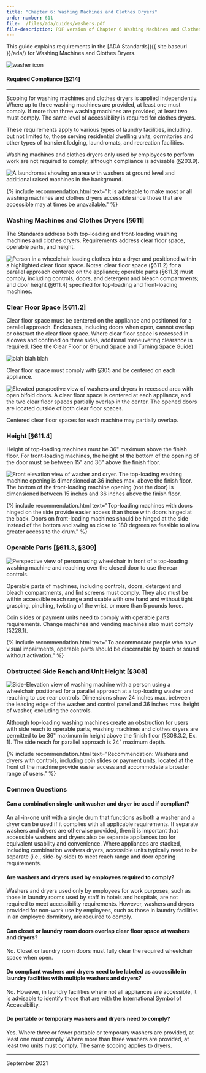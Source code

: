 ```yaml
---
title: "Chapter 6: Washing Machines and Clothes Dryers"
order-number: 611
file:  /files/ada/guides/washers.pdf
file-description: PDF version of Chapter 6 Washing Machines and Clothes Dryers Guide
---
```


This guide explains requirements in the [ADA Standards]({{ site.baseurl }}/ada/) for Washing Machines and Clothes Dryers. 

![washer icon](file:///C:/Users/bailey/Downloads/Chapter_6_-_ADA_-_Washers_and_Dryers0921-web-resources/image/1.png)

#### Required Compliance [§214]
--------------------------

Scoping for washing machines and clothes dryers is applied independently. Where up to three washing machines are provided, at least one must comply. If more than three washing machines are provided, at least two must comply. The same level of accessibility is required for clothes dryers.

These requirements apply to various types of laundry facilities, including, but not limited to, those serving residential dwelling units, dormitories and other types of transient lodging, laundromats, and recreation facilities.

Washing machines and clothes dryers only used by employees to perform work are not required to comply, although compliance is advisable (§203.9).

![A laundromat showing an area with washers at ground level and additional raised machines in the background. ](file:///C:/Users/bailey/Downloads/Chapter_6_-_ADA_-_Washers_and_Dryers0921-web-resources/image/laudromat.png)

{% include recommendation.html text="It is advisable to make most or all washing machines and clothes dryers accessible since those that are accessible may at times be unavailable." %}

### Washing Machines and Clothes Dryers [§611]

The Standards address both top-loading and front-loading washing machines and clothes dryers. Requirements address clear floor space, operable parts, and height.

![Person in a wheelchair loading clothes into a dryer and positioned within a highlighted clear floor space. Notes: clear floor space (§611.2) for a parallel approach centered on the appliance; operable parts (§611.3) must comply, including controls, doors, and detergent and bleach compartments; and door height (§611.4) specified for top-loading and front-loading machines. ](file:///C:/Users/bailey/Downloads/Chapter_6_-_ADA_-_Washers_and_Dryers0921-web-resources/image/2.jpg)

### Clear Floor Space [§611.2]

Clear floor space must be centered on the appliance and positioned for a parallel approach. Enclosures, including doors when open, cannot overlap or obstruct the clear floor space. Where clear floor space is recessed in alcoves and confined on three sides, additional maneuvering clearance is required. (See the Clear Floor or Ground Space and Turning Space Guide)

![blah blah blah](file:///C:/Users/bailey/Downloads/Chapter_6_-_ADA_-_Washers_and_Dryers0921-web-resources/image/3.png)

Clear floor space must comply with §305 and be centered on each appliance.

![Elevated perspective view of washers and dryers in recessed area with open bifold doors.  A clear floor space is centered at each appliance, and the two clear floor spaces partially overlap in the center. The opened doors are located outside of both clear floor spaces. ](file:///C:/Users/bailey/Downloads/Chapter_6_-_ADA_-_Washers_and_Dryers0921-web-resources/image/overlapping_cfs.jpg)

Centered clear floor spaces for each machine may partially overlap.

### Height [§611.4]

Height of top-loading machines must be 36" maximum above the finish floor. For front-loading machines, the height of the bottom of the opening of the door must be between 15" and 36" above the finish floor.

![Front elevation view of washer and dryer.  The top-loading washing machine opening is dimensioned at 36 inches max. above the finish floor.  The bottom of the front-loading machine opening (not the door) is dimensioned between 15 inches and 36 inches above the finish floor. ](file:///C:/Users/bailey/Downloads/Chapter_6_-_ADA_-_Washers_and_Dryers0921-web-resources/image/4.jpg)

{% include recommendation.html text="Top-loading machines with doors hinged on the side provide easier access than those with doors hinged at the back. Doors on front-loading machines should be hinged at the side instead of the bottom and swing as close to 180 degrees as feasible to allow greater access to the drum." %}

### Operable Parts [§611.3, §309]

![Perspective view of person using wheelchair in front of a top-loading washing machine and reaching over the closed door to use the rear controls. ](file:///C:/Users/bailey/Downloads/Chapter_6_-_ADA_-_Washers_and_Dryers0921-web-resources/image/washer_controls.png)

Operable parts of machines, including controls, doors, detergent and bleach compartments, and lint screens must comply. They also must be within accessible reach range and usable with one hand and without tight grasping, pinching, twisting of the wrist, or more than 5 pounds force.

Coin slides or payment units need to comply with operable parts requirements. Change machines and vending machines also must comply (§228.1).

{% include recommendation.html text="To accommodate people who have visual impairments, operable parts should be discernable by touch or sound without activation." %}

### Obstructed Side Reach and Unit Height [§308]

![Side-Elevation view of washing machine with a person using a wheelchair positioned for a parallel approach at a top-loading washer and reaching to use rear controls.  Dimensions show 24 inches max. between the leading edge of the washer and control panel and 36 inches max. height of washer, excluding the controls. ](file:///C:/Users/bailey/Downloads/Chapter_6_-_ADA_-_Washers_and_Dryers0921-web-resources/image/5.jpg)

Although top-loading washing machines create an obstruction for users with side reach to operable parts, washing machines and clothes dryers are permitted to be 36" maximum in height above the finish floor (§308.3.2, Ex. 1). The side reach for parallel approach is 24" maximum depth.

{% include recommendation.html text="Recommendation: Washers and dryers with controls, including coin slides or payment units, located at the front of the machine provide easier access and accommodate a broader range of users." %}

### Common Questions

#### Can a combination single-unit washer and dryer be used if compliant?

An all-in-one unit with a single drum that functions as both a washer and a dryer can be used if it complies with all applicable requirements. If separate washers and dryers are otherwise provided, then it is important that accessible washers and dryers also be separate appliances too for equivalent usability and convenience. Where appliances are stacked, including combination washers dryers, accessible units typically need to be separate (i.e., side-by-side) to meet reach range and door opening requirements.

#### Are washers and dryers used by employees required to comply?

Washers and dryers used only by employees for work purposes, such as those in laundry rooms used by staff in hotels and hospitals, are not required to meet accessibility requirements. However, washers and dryers provided for non-work use by employees, such as those in laundry facilities in an employee dormitory, are required to comply.

#### Can closet or laundry room doors overlap clear floor space at washers and dryers?

No. Closet or laundry room doors must fully clear the required wheelchair space when open.

#### Do compliant washers and dryers need to be labeled as accessible in laundry facilities with multiple washers and dryers?

No. However, in laundry facilities where not all appliances are accessible, it is advisable to identify those that are with the International Symbol of Accessibility.

#### Do portable or temporary washers and dryers need to comply?

Yes. Where three or fewer portable or temporary washers are provided, at least one must comply. Where more than three washers are provided, at least two units must comply. The same scoping applies to dryers.

----

September 2021
